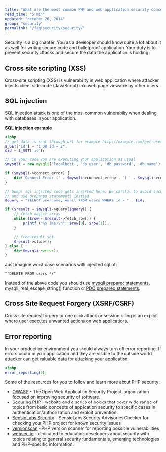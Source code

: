 ```yaml
---
title: "What are the most common PHP and web application security concerns? What to do to prevent attacks and how to secure your application?"
read_time: "5 min"
updated: "october 26, 2014"
group: "security"
permalink: "/faq/security/security/"
---
```


Security is a big chapter. You as a developer should know quite a lot about it as well for writing secure code and
bulletproof application. Your duty is to prevent security attacks and secure the data the application is holding.

## Cross site scripting (XSS)

Cross-site scripting (XSS) is vulnerability in web application where attacker injects client side code (JavaScript) into
web page viewable by other users.

## SQL injection

SQL injection attack is one of the most common vulnerabilty when dealing with databases in your application.

**SQL injection example**

```php
<?php
// get data is sent through url for example http://example.com/get-user.php?id=2 OR id=2;
$_GET['id'] = "1 OR id = 2";
$id = $_GET['id'];

// in your code you are executing your application as usual
$mysqli = new mysqli('localhost', 'db_user', 'db_password', 'db_name');

if ($mysqli->connect_error) {
    die('Connect Error (' . $mysqli->connect_errno . ') ' . $mysqli->connect_error);
}

// bump! sql injected code gets inserted here. Be careful to avoid such coding
// and use prepared statements instead
$query = "SELECT username, email FROM users WHERE id = " . $id;

if ($result = $mysqli->query($query)) {
    // fetch object array
    while ($row = $result->fetch_row()) {
        printf ("%s (%s)\n", $row[0], $row[1]);
    }

    // free result set
    $result->close();
} else {
    die($mysqli->error);
}
```

Just imagine worst case scenarios with injected sql of:

```text
"'DELETE FROM users */"
```

Instead of the above code you should use [mysqli prepared statements](http://php.net/manual/en/mysqli.prepare.php), mysqli\_real\_escape\_string() function or [PDO prepared statements](http://php.net/manual/en/pdo.prepare.php).

## Cross Site Request Forgery (XSRF/CSRF)

Cross site request forgery or one click attack or session riding is an exploit where user executes unwanted actions on web applications.

## Error reporting

In your production environment you should always turn off error reporting. If errors occur in your application and they are visible to the outside world
attacker can get valuable data for attacking your application.

```php
<?php
error_reporting(0);
```

Some of the resources for you to follow and learn more about PHP security:

* [OWASP](https://www.owasp.org) - The Open Web Application Security Project, organization focused on improving security of software.
* [Securing PHP](http://securingphp.com) - website and a series of books that cover wide range of topics from basic concepts of application
security to specific cases in authentication/authorization and exploit prevention.
* [SensioLabs Security](https://security.sensiolabs.org/) - SensioLabs Security Advisories Checker for checking your PHP project for known security issues
* [versionscan](https://github.com/psecio/versionscan) - PHP version scanner for reporting possible vulnerabilities
* [websec.io](http://websec.io) - dedicated to educating developers about security with topics relating to general security fundamentals, emerging technologies and PHP-specific information. 
